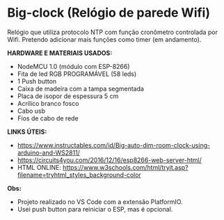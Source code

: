# Big-clock (Relógio de parede Wifi)

Relógio que utiliza protocolo NTP com função cronômetro controlada por Wifi.
Pretendo adicionar mais funções como timer (em andamento).
 
**HARDWARE E MATERIAIS USADOS:**

- NodeMCU 1.0 (módulo com ESP-8266)
- Fita de led RGB PROGRAMÁVEL (58 leds)
- 1 Push button
- Caixa de madeira com a tampa segmentada
- Placa de isopor de espessura 5 cm
- Acrílico branco fosco
- Cabo usb
- Fios de cabo de rede

**LINKS ÚTEIS:**
- https://www.instructables.com/id/Big-auto-dim-room-clock-using-arduino-and-WS2811/
- https://circuits4you.com/2016/12/16/esp8266-web-server-html/
- HTML ONLINE: https://www.w3schools.com/html/tryit.asp?filename=tryhtml_styles_background-color

**Obs:** 
- Projeto realizado no VS Code com a extensão PlatformIO.
- Usei push button para reiniciar o ESP, mas é opcional.
